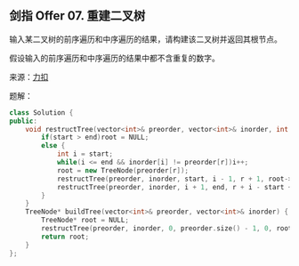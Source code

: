 ## 剑指 Offer 07. 重建二叉树
输入某二叉树的前序遍历和中序遍历的结果，请构建该二叉树并返回其根节点。

假设输入的前序遍历和中序遍历的结果中都不含重复的数字。

来源：[力扣](https://leetcode-cn.com/problems/zhong-jian-er-cha-shu-lcof/)

题解：
```C++
class Solution {
public:
    void restructTree(vector<int>& preorder, vector<int>& inorder, int start, int end, int r, TreeNode*& root) {
        if(start > end)root = NULL;
        else {
            int i = start;
            while(i <= end && inorder[i] != preorder[r])i++;
            root = new TreeNode(preorder[r]);
            restructTree(preorder, inorder, start, i - 1, r + 1, root->left);
            restructTree(preorder, inorder, i + 1, end, r + i - start + 1, root->right);
        }
    }
    TreeNode* buildTree(vector<int>& preorder, vector<int>& inorder) {
        TreeNode* root = NULL;
        restructTree(preorder, inorder, 0, preorder.size() - 1, 0, root);
        return root;
    }
};
```
